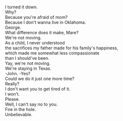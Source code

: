 
I turned it down.      
Why?      
Because you're afraid of mom?      
Because I don't wanna live in Oklahoma.      
George.      
What difference does it make, Mare?      
We're not moving.      
As a child, I never understood      
the sacrifices my father made for his family's happiness,      
which made me somewhat less compassionate      
than I should've been.      
Yay, we're not moving.      
We're staying in Texas.      
-John.  -Yes?      
Could we do it just one more time?      
Really?       
I don't want you to get tired of it.      
I won't.      
Please.      
Well, I can't say no to you.      
Fire in the hole.      
Unbelievable.      

